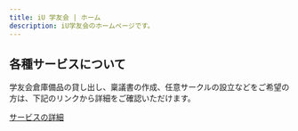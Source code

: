```yaml
---
title: iU 学友会 | ホーム
description: iU学友会のホームページです。
---
```

## 各種サービスについて

学友会倉庫備品の貸し出し、稟議書の作成、任意サークルの設立などをご希望の方は、下記のリンクから詳細をご確認いただけます。

[サービスの詳細](https://i-u.io/services)
